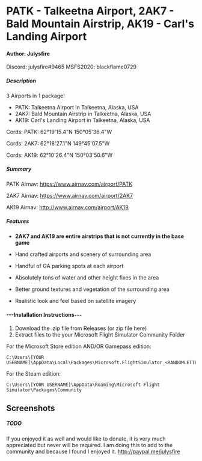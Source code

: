 # PATK - Talkeetna Airport, 2AK7 - Bald Mountain Airstrip, AK19 - Carl's Landing Airport

#### Author: Julysfire
Discord: julysfire#9465        MSFS2020: blackflame0729

##### Description
3 Airports in 1 package!

- PATK: Talkeetna Airport in Talkeetna, Alaska, USA
- 2AK7: Bald Mountain Airstrip in Talkeetna, Alaska, USA
- AK19: Carl's Landing Airport in Talkeetna, Alaska, USA

Cords: PATK: 62°19'15.4"N 150°05'36.4"W

Cords: 2AK7: 62°18'27.1"N 149°45'07.5"W

Cords: AK19: 62°10'26.4"N 150°03'50.6"W

##### Summary

PATK Airnav: <https://www.airnav.com/airport/PATK>

2AK7 Airnav: <https://www.airnav.com/airport/2AK7>

AK19 Airnav: <http://www.airnav.com/airport/AK19>

##### Features

- **2AK7 and AK19 are entire airstrips that is not currently in the base game**

- Hand crafted airports and scenery of surrounding area
- Handful of GA parking spots at each airport
- Absolutely tons of water and other height fixes in the area
- Better ground textures and vegetation of the surrounding area
- Realistic look and feel based on satellite imagery

#### ---Installation Instructions---
1. Download the .zip file from Releases (or zip file here)
2. Extract files to the your Microsoft Flight Simulator Community Folder

For the Microsoft Store edition AND/OR Gamepass edition:

	C:\Users\[YOUR USERNAME]\AppData\Local\Packages\Microsoft.FlightSimulator_<RANDOMLETTERS>\LocalCache\Packages\Community
	
For the Steam edition:

	C:\Users\[YOUR USERNAME]\AppData\Roaming\Microsoft Flight Simulator\Packages\Community

## Screenshots


##### TODO


If you enjoyed it as well and would like to donate, it is very much appreciated but never will be required.  I am doing this to add to the community and because I found I enjoyed it.
http://paypal.me/julysfire
